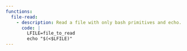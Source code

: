 ```yaml
---
functions:
  file-read:
    - description: Read a file with only bash primitives and echo.
      code: |
        LFILE=file_to_read
        echo "$(<$LFILE)"
---
```

